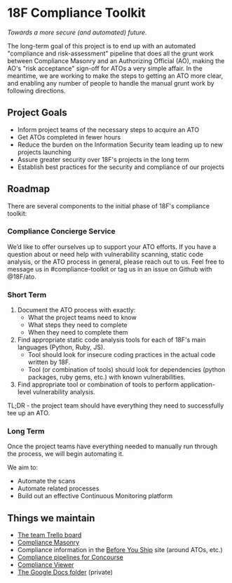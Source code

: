 # 18F Compliance Toolkit

_Towards a more secure (and automated) future._

The long-term goal of this project is to end up with an automated "compliance and risk-assessment" pipeline that does all the grunt work between Compliance Masonry and an Authorizing Official (AO), making the AO's "risk acceptance" sign-off for ATOs a very simple affair. In the meantime, we are working to make the steps to getting an ATO more clear, and enabling any number of people to handle the manual grunt work by following directions.

## Project Goals

* Inform project teams of the necessary steps to acquire an ATO
* Get ATOs completed in fewer hours
* Reduce the burden on the Information Security team leading up to new projects launching
* Assure greater security over 18F's projects in the long term
* Establish best practices for the security and compliance of our projects

## Roadmap

There are several components to the initial phase of 18F's compliance toolkit:

### Compliance Concierge Service

We’d like to offer ourselves up to support your ATO efforts. If you have a question about or need help with vulnerability scanning, static code analysis, or the ATO process in general, please reach out to us. Feel free to message us in #compliance-toolkit or tag us in an issue on Github with @18F/ato.

### Short Term

1. Document the ATO process with exactly:
    * What the project teams need to know
    * What steps they need to complete
    * When they need to complete them
1. Find appropriate static code analysis tools for each of 18F's main languages (Python, Ruby, JS).
    * Tool should look for insecure coding practices in the actual code written by 18F.
    * Tool (or combination of tools) should look for dependencies (python packages, ruby gems, etc.) with known vulnerabilities.
1. Find appropriate tool or combination of tools to perform application-level vulnerability analysis.

TL;DR - the project team should have everything they need to successfully tee up an ATO.

### Long Term
Once the project teams have everything needed to manually run through the process, we will begin automating it.

We aim to:
 * Automate the scans
 * Automate related processes
 * Build out an effective Continuous Monitoring platform 

## Things we maintain

* [The team Trello board](https://trello.com/b/QYPc32q1/compliance-toolkit)
* [Compliance Masonry](https://github.com/opencontrol/compliance-masonry)
* Compliance information in the [Before You Ship](https://pages.18f.gov/before-you-ship/) site (around ATOs, etc.)
* [Compliance pipelines for Concourse](https://github.com/18F/concourse-compliance-testing)
* [Compliance Viewer](https://github.com/18F/compliance-viewer)
* [The Google Docs folder](https://drive.google.com/a/gsa.gov/folderview?id=0B5fn0WMJaYDnTVctaUgzZm94bnc&usp=sharing) (private)



